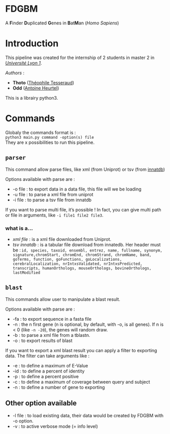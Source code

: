 # FDGBM
A **F**inder **D**uplicated **G**enes in **B**at**M**an (*Homo Sapiens*)


# Introduction


This pipeline was created for the internship of 2 students in master 2 in [*Université Lyon 1*](https://www.univ-lyon1.fr/).

*Authors* :
- **Thoto** ([Théophile Tesseraud](mailto:theophile.tesseraud@gmail.com))
- **Odd** ([Antoine Heurtel](mailto:antoine.heurtel@gmail.com))

This is a librairy python3.

# Commands

Globaly the commands format is :  
`python3 main.py command -option(s) file`  
They are x possibilities to run this pipeline.

## `parser`

This command allow parse files, like xml (from Uniprot) or tsv (from [innatdb](https://www.innatedb.com))

Options available with parse are :
- -o file : to export data in a data file, this file will we be loading
- -u file : to parse a xml file from uniprot
- -i file : to parse a tsv file from innatdb

If you want to parse multi file, it’s possible ! In fact, you can give multi path or file in arguments, like `-i file1 file2 file3`.

### what is a…

- *xml file* : is a xml file downloaded from Uniprot.
- *tsv innatdb* : is a tabular file download from innatedb. Her header must be : `id, species, taxoid, ensembl, entrez, name, fullname, synonym, signature,chromStart, chromEnd, chromStrand, chromName, band, goTerms, function, goFunctions, goLocalizations, cerebralLocalization, nrIntxsValidated, nrIntxsPredicted, transcripts, humanOrthologs, mouseOrthologs, bovineOrthologs, lastModified`

## `blast`

This commands allow user to manipulate a blast result.

Options available with parse are :
- -fa : to export sequence in a fasta file
- -n : the n first gene (n is optional, by default, with -o, is all genes). If n is < 0 (like `-n -20`), the genes will random draw.
- -b : to parse a xml file from a tblastn.
- -o : to export results of blast

If you want to export a xml blast result you can apply a filter to exporting data. The filter can take arguments like :
- -e : to define a maximum of E-Value
- -id : to define a percent of identity
- -p : to define a percent positive
- -c : to define a maximum of coverage between query and subject
- -n : to define a number of gene to exporting

## Other option available

- -l file : to load existing data, their data would be created by FDGBM with -o option.
- -v : to active verbose mode (= info level)
